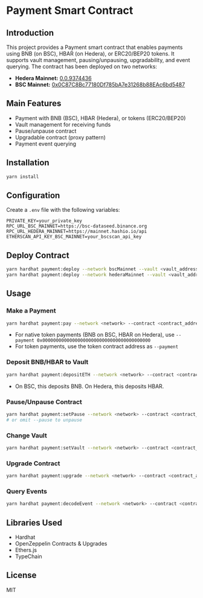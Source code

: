 # Payment Smart Contract

## Introduction

This project provides a Payment smart contract that enables payments using BNB (on BSC), HBAR (on Hedera), or ERC20/BEP20 tokens. It supports vault management, pausing/unpausing, upgradability, and event querying. The contract has been deployed on two networks:

- **Hedera Mainnet:** [0.0.9374436](https://hashscan.io/mainnet/contract/0.0.9374436)
- **BSC Mainnet:** [0x0C87C8Bc77180Df785bA7e31268b88EAc6bd5487](https://bscscan.com/address/0x0C87C8Bc77180Df785bA7e31268b88EAc6bd5487)

## Main Features
- Payment with BNB (BSC), HBAR (Hedera), or tokens (ERC20/BEP20)
- Vault management for receiving funds
- Pause/unpause contract
- Upgradable contract (proxy pattern)
- Payment event querying

## Installation

```bash
yarn install
```

## Configuration
Create a `.env` file with the following variables:

```
PRIVATE_KEY=your_private_key
RPC_URL_BSC_MAINNET=https://bsc-dataseed.binance.org
RPC_URL_HEDERA_MAINNET=https://mainnet.hashio.io/api
ETHERSCAN_API_KEY_BSC_MAINNET=your_bscscan_api_key
```

## Deploy Contract

```bash
yarn hardhat payment:deploy --network bscMainnet --vault <vault_address> [--verify]
yarn hardhat payment:deploy --network hederaMainnet --vault <vault_address> [--verify]
```

## Usage

### Make a Payment
```bash
yarn hardhat payment:pay --network <network> --contract <contract_address> --payment <token_address_or_0x0> --amount <amount> --id <payment_id>
```
- For native token payments (BNB on BSC, HBAR on Hedera), use `--payment 0x0000000000000000000000000000000000000000`
- For token payments, use the token contract address as `--payment`

### Deposit BNB/HBAR to Vault
```bash
yarn hardhat payment:depositETH --network <network> --contract <contract_address> --amount <amount>
```
- On BSC, this deposits BNB. On Hedera, this deposits HBAR.

### Pause/Unpause Contract
```bash
yarn hardhat payment:setPause --network <network> --contract <contract_address> --pause
# or omit --pause to unpause
```

### Change Vault
```bash
yarn hardhat payment:setVault --network <network> --contract <contract_address> --vault <new_vault_address>
```

### Upgrade Contract
```bash
yarn hardhat payment:upgrade --network <network> --contract <contract_address> [--verify]
```

### Query Events
```bash
yarn hardhat payment:decodeEvent --network <network> --contract <contract_address> [--event <event_name>] [--fromblock <from>] [--toblock <to>]
```

## Libraries Used
- Hardhat
- OpenZeppelin Contracts & Upgrades
- Ethers.js
- TypeChain

## License
MIT 